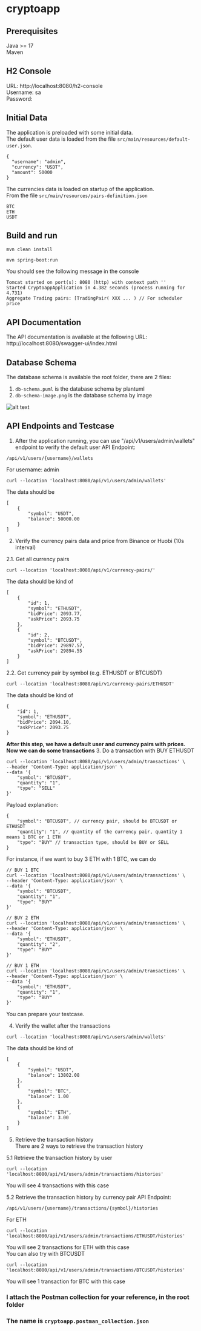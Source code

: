 # cryptoapp


## Prerequisites
Java >= 17 <br />
Maven

## H2 Console
URL: http://localhost:8080/h2-console <br />
Username: sa <br />
Password: 

## Initial Data
The application is preloaded with some initial data.  <br />
The default user data is loaded from the file `src/main/resources/default-user.json`.
```agsl
{
  "username": "admin",
  "currency": "USDT",
  "amount": 50000
}
```
The currencies data is loaded on startup of the application. <br />
From the file `src/main/resources/pairs-definition.json`
```agsl
BTC
ETH
USDT
```

## Build and run
```agsl
mvn clean install

mvn spring-boot:run
```

You should see the following message in the console
```agsl
Tomcat started on port(s): 8080 (http) with context path ''
Started CryptoappApplication in 4.382 seconds (process running for 4.731)
Aggregate Trading pairs: [TradingPair( XXX ... ) // For scheduler price
```

## API Documentation
The API documentation is available at the following URL: http://localhost:8080/swagger-ui/index.html

## Database Schema
The database schema is available the root folder, there are 2 files:
1. `db-schema.puml` is the database schema by plantuml
2. `db-schema-image.png` is the database schema by image

![alt text](db-schema-image.png)


## API Endpoints and Testcase

1. After the application running, you can use "/api/v1/users/admin/wallets" endpoint to verify the default user
API Endpoint: 
```
/api/v1/users/{username}/wallets
```

For username: admin
```
curl --location 'localhost:8080/api/v1/users/admin/wallets'
```
The data should be
```agsl
[
    {
        "symbol": "USDT",
        "balance": 50000.00
    }
]
```

2. Verify the currency pairs data and price from Binance or Huobi (10s interval)

2.1. Get all currency pairs
```
curl --location 'localhost:8080/api/v1/currency-pairs/'
```
The data should be kind of
```agsl
[
    {
        "id": 1,
        "symbol": "ETHUSDT",
        "bidPrice": 2093.77,
        "askPrice": 2093.75
    },
    {
        "id": 2,
        "symbol": "BTCUSDT",
        "bidPrice": 29897.57,
        "askPrice": 29894.55
    }
]
```

2.2. Get currency pair by symbol (e.g. ETHUSDT or BTCUSDT)
```agsl
curl --location 'localhost:8080/api/v1/currency-pairs/ETHUSDT'
```
The data should be kind of
```agsl
{
    "id": 1,
    "symbol": "ETHUSDT",
    "bidPrice": 2094.10,
    "askPrice": 2093.75
}
```

**After this step, we have a default user and currency pairs with prices. Now we can do some transactions**
3. Do a transaction with BUY ETHUSDT
```agsl
curl --location 'localhost:8080/api/v1/users/admin/transactions' \
--header 'Content-Type: application/json' \
--data '{
    "symbol": "BTCUSDT",
    "quantity": "1",
    "type": "SELL"
}'
```
Payload explanation:
```agsl
{
    "symbol": "BTCUSDT", // currency pair, should be BTCUSDT or ETHUSDT
    "quantity": "1", // quantity of the currency pair, quantity 1 means 1 BTC or 1 ETH
    "type": "BUY" // transaction type, should be BUY or SELL
}
```

For instance, if we want to buy 3 ETH with 1 BTC, we can do
```agsl
// BUY 1 BTC
curl --location 'localhost:8080/api/v1/users/admin/transactions' \
--header 'Content-Type: application/json' \
--data '{
    "symbol": "BTCUSDT",
    "quantity": "1",
    "type": "BUY"
}'

// BUY 2 ETH
curl --location 'localhost:8080/api/v1/users/admin/transactions' \
--header 'Content-Type: application/json' \
--data '{
    "symbol": "ETHUSDT",
    "quantity": "2",
    "type": "BUY"
}'

// BUY 1 ETH
curl --location 'localhost:8080/api/v1/users/admin/transactions' \
--header 'Content-Type: application/json' \
--data '{
    "symbol": "ETHUSDT",
    "quantity": "1",
    "type": "BUY"
}'
```

You can prepare your testcase.

4. Verify the wallet after the transactions
```
curl --location 'localhost:8080/api/v1/users/admin/wallets'
```
The data should be kind of
```agsl
[
    {
        "symbol": "USDT",
        "balance": 13802.08
    },
    {
        "symbol": "BTC",
        "balance": 1.00
    },
    {
        "symbol": "ETH",
        "balance": 3.00
    }
]
```
5. Retrieve the transaction history <br />
There are 2 ways to retrieve the transaction history

5.1 Retrieve the transaction history by user
```
curl --location 'localhost:8080/api/v1/users/admin/transactions/histories'
```
You will see 4 transactions with this case

5.2 Retrieve the transaction history by currency pair
API Endpoint: 
```
/api/v1/users/{username}/transactions/{symbol}/histories
```

For ETH
```
curl --location 'localhost:8080/api/v1/users/admin/transactions/ETHUSDT/histories'
```
You will see 2 transactions for ETH with this case <br />
You can also try with BTCUSDT
```agsl
curl --location 'localhost:8080/api/v1/users/admin/transactions/BTCUSDT/histories'
```
You will see 1 transaction for BTC with this case <br />

### I attach the Postman collection for your reference, in the root folder <br />
### The name is `cryptoapp.postman_collection.json`